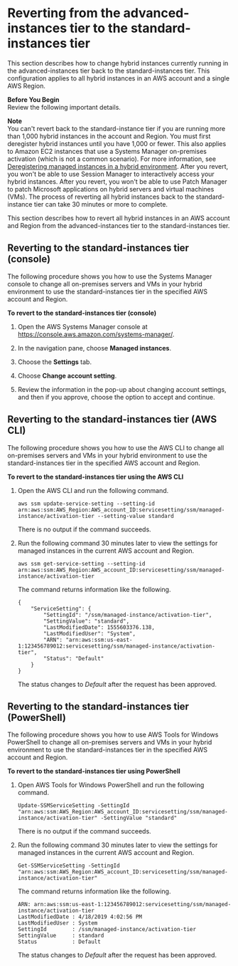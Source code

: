 # Reverting from the advanced\-instances tier to the standard\-instances tier<a name="systems-manager-managed-instances-advanced-reverting"></a>

This section describes how to change hybrid instances currently running in the advanced\-instances tier back to the standard\-instances tier\. This configuration applies to all hybrid instances in an AWS account and a single AWS Region\.

**Before You Begin**  
Review the following important details\.

**Note**  
You can't revert back to the standard\-instance tier if you are running more than 1,000 hybrid instances in the account and Region\. You must first deregister hybrid instances until you have 1,000 or fewer\. This also applies to Amazon EC2 instances that use a Systems Manager on\-premises activation \(which is not a common scenario\)\. For more information, see [Deregistering managed instances in a hybrid environment](systems-manager-managed-instances-advanced-deregister.md)\.
After you revert, you won't be able to use Session Manager to interactively access your hybrid instances\.
After you revert, you won't be able to use Patch Manager to patch Microsoft applications on hybrid servers and virtual machines \(VMs\)\.
The process of reverting all hybrid instances back to the standard\-instance tier can take 30 minutes or more to complete\.

This section describes how to revert all hybrid instances in an AWS account and Region from the advanced\-instances tier to the standard\-instances tier\.

## Reverting to the standard\-instances tier \(console\)<a name="systems-manager-managed-instances-advanced-reverting-console"></a>

The following procedure shows you how to use the Systems Manager console to change all on\-premises servers and VMs in your hybrid environment to use the standard\-instances tier in the specified AWS account and Region\.

**To revert to the standard\-instances tier \(console\)**

1. Open the AWS Systems Manager console at [https://console\.aws\.amazon\.com/systems\-manager/](https://console.aws.amazon.com/systems-manager/)\.

1. In the navigation pane, choose **Managed instances**\.

1. Choose the **Settings** tab\.

1. Choose **Change account setting**\.

1. Review the information in the pop\-up about changing account settings, and then if you approve, choose the option to accept and continue\.

## Reverting to the standard\-instances tier \(AWS CLI\)<a name="systems-manager-managed-instances-advanced-reverting-cli"></a>

The following procedure shows you how to use the AWS CLI to change all on\-premises servers and VMs in your hybrid environment to use the standard\-instances tier in the specified AWS account and Region\.

**To revert to the standard\-instances tier using the AWS CLI**

1. Open the AWS CLI and run the following command\.

   ```
   aws ssm update-service-setting --setting-id arn:aws:ssm:AWS_Region:AWS_account_ID:servicesetting/ssm/managed-instance/activation-tier --setting-value standard
   ```

   There is no output if the command succeeds\.

1. Run the following command 30 minutes later to view the settings for managed instances in the current AWS account and Region\.

   ```
   aws ssm get-service-setting --setting-id arn:aws:ssm:AWS_Region:AWS_account_ID:servicesetting/ssm/managed-instance/activation-tier
   ```

   The command returns information like the following\.

   ```
   {
       "ServiceSetting": {
           "SettingId": "/ssm/managed-instance/activation-tier",
           "SettingValue": "standard",
           "LastModifiedDate": 1555603376.138,
           "LastModifiedUser": "System",
           "ARN": "arn:aws:ssm:us-east-1:123456789012:servicesetting/ssm/managed-instance/activation-tier",
           "Status": "Default"
       }
   }
   ```

   The status changes to *Default* after the request has been approved\.

## Reverting to the standard\-instances tier \(PowerShell\)<a name="systems-manager-managed-instances-advanced-reverting-ps"></a>

The following procedure shows you how to use AWS Tools for Windows PowerShell to change all on\-premises servers and VMs in your hybrid environment to use the standard\-instances tier in the specified AWS account and Region\.

**To revert to the standard\-instances tier using PowerShell**

1. Open AWS Tools for Windows PowerShell and run the following command\.

   ```
   Update-SSMServiceSetting -SettingId "arn:aws:ssm:AWS_Region:AWS_account_ID:servicesetting/ssm/managed-instance/activation-tier" -SettingValue "standard"
   ```

   There is no output if the command succeeds\.

1. Run the following command 30 minutes later to view the settings for managed instances in the current AWS account and Region\.

   ```
   Get-SSMServiceSetting -SettingId "arn:aws:ssm:AWS_Region:AWS_account_ID:servicesetting/ssm/managed-instance/activation-tier"
   ```

   The command returns information like the following\.

   ```
   ARN: arn:aws:ssm:us-east-1:123456789012:servicesetting/ssm/managed-instance/activation-tier
   LastModifiedDate : 4/18/2019 4:02:56 PM
   LastModifiedUser : System
   SettingId        : /ssm/managed-instance/activation-tier
   SettingValue     : standard
   Status           : Default
   ```

   The status changes to *Default* after the request has been approved\.
